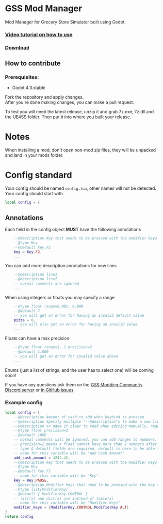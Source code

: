 # GSS Mod Manager
Mod Manager for Grocery Store Simulator built using Godot.

### [Video tutorial on how to use](https://youtu.be/LgSaEsA-7F8)
### [Download](https://github.com/nieboczek/gss-mod-manager/releases/latest)
## How to contribute
### Prerequisites:
- Godot 4.3.stable

Fork the repository and apply changes.  
After you're done making changes, you can make a pull request.

To test you will need the latest release, unzip it and grab 7z.exe, 7z.dll and the UE4SS folder.
Then put it into where you built your release.

# Notes
When installing a mod, don't open non-mod zip files, they will be unpacked and land in your mods folder.

# Config standard
Your config should be named `config.lua`, other names will not be detected.
Your config should start with
```lua
local config = {
```

## Annotations
Each field in the config object **MUST** have the following annotations
```lua
	--@description Key that needs to be pressed with the modifier keys to trigger the money addition
	--@type Key
	--@default Key.F1
	key = Key.F2,
	...
```
You can add more description annotations for new lines
```lua
	--@description line1
	--@description line2
	-- normal comments are ignored
	...
```
When using integers or floats you may specify a range
```lua
	--@type float range=0.001..6.999
	--@default 7
	-- you will get an error for having an invalid default value
	pizza = 0,
	-- you will also get an error for having an invalid value
	...
```
Floats can have a max precision
```lua
	--@type float range=1..2 precision=2
	--@default 1.000
	-- you will get an error for invalid value above
	...
```

Enums (just a list of strings, and the user has to select one) will be coming soon!

If you have any questions ask them on the [GSS Modding Community Discord server](https://discord.gg/5ENg4XGpPZ) or [in GitHub issues](https://github.com/nieboczek/gss-mod-manager)

### Example config
```lua
local config = {
	--@description Amount of cash to add when keybind is pressed.
	--@description Specify multiple "--@description"s to make a new line
	--@description or make it clear to read when editing manually, required field
	--@type float precision=2
	--@default 1000
	-- normal comments will be ignored. you can add ranges to numbers, e.g. "--@type float range=0.1..0.6"
	-- precision=2 means a float cannot have more than 2 numbers after a dot
	-- type & default fields are required, default is here to be able to reset to defaults
	-- name for this variable will be "Add Cash Amount"
	add_cash_amount = 4242.42,
	--@description Key that needs to be pressed with the modifier keys to trigger the money addition
	--@type Key
	--@default Key.F1
	-- name for this variable will be "Key"
	key = Key.PAUSE,
	--@description Modifier keys that need to be pressed with the key to trigger the money addition
	--@type list[ModifierKey]
	--@default { ModifierKey.CONTROL }
	-- list[x] and dict[x] are instead of table[x]
	-- name for this variable will be "Modifier Keys"
	modifier_keys = {ModifierKey.CONTROL,ModifierKey.ALT}
}
return config
```
